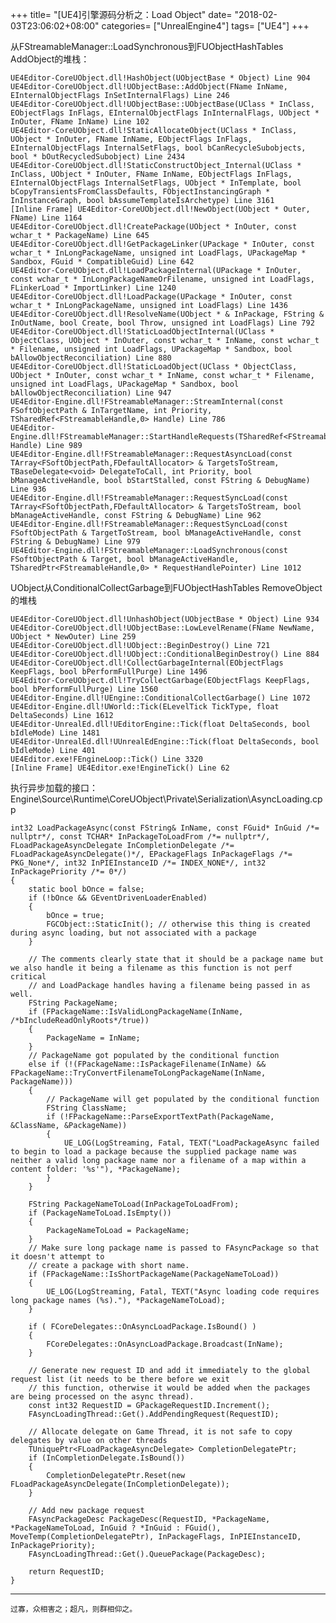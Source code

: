 +++
title= "[UE4]引擎源码分析之：Load Object"
date= "2018-02-03T23:06:02+08:00"
categories= ["UnrealEngine4"]
tags= ["UE4"]
+++

从FStreamableManager::LoadSynchronous到FUObjectHashTables AddObject的堆栈：

    UE4Editor-CoreUObject.dll!HashObject(UObjectBase * Object) Line 904	
    UE4Editor-CoreUObject.dll!UObjectBase::AddObject(FName InName, EInternalObjectFlags InSetInternalFlags) Line 246	
    UE4Editor-CoreUObject.dll!UObjectBase::UObjectBase(UClass * InClass, EObjectFlags InFlags, EInternalObjectFlags InInternalFlags, UObject * InOuter, FName InName) Line 102	
    UE4Editor-CoreUObject.dll!StaticAllocateObject(UClass * InClass, UObject * InOuter, FName InName, EObjectFlags InFlags, EInternalObjectFlags InternalSetFlags, bool bCanRecycleSubobjects, bool * bOutRecycledSubobject) Line 2434	
    UE4Editor-CoreUObject.dll!StaticConstructObject_Internal(UClass * InClass, UObject * InOuter, FName InName, EObjectFlags InFlags, EInternalObjectFlags InternalSetFlags, UObject * InTemplate, bool bCopyTransientsFromClassDefaults, FObjectInstancingGraph * InInstanceGraph, bool bAssumeTemplateIsArchetype) Line 3161	
    [Inline Frame] UE4Editor-CoreUObject.dll!NewObject(UObject * Outer, FName) Line 1164	
    UE4Editor-CoreUObject.dll!CreatePackage(UObject * InOuter, const wchar_t * PackageName) Line 645	
    UE4Editor-CoreUObject.dll!GetPackageLinker(UPackage * InOuter, const wchar_t * InLongPackageName, unsigned int LoadFlags, UPackageMap * Sandbox, FGuid * CompatibleGuid) Line 642	
    UE4Editor-CoreUObject.dll!LoadPackageInternal(UPackage * InOuter, const wchar_t * InLongPackageNameOrFilename, unsigned int LoadFlags, FLinkerLoad * ImportLinker) Line 1240	
    UE4Editor-CoreUObject.dll!LoadPackage(UPackage * InOuter, const wchar_t * InLongPackageName, unsigned int LoadFlags) Line 1436	
    UE4Editor-CoreUObject.dll!ResolveName(UObject * & InPackage, FString & InOutName, bool Create, bool Throw, unsigned int LoadFlags) Line 792	
    UE4Editor-CoreUObject.dll!StaticLoadObjectInternal(UClass * ObjectClass, UObject * InOuter, const wchar_t * InName, const wchar_t * Filename, unsigned int LoadFlags, UPackageMap * Sandbox, bool bAllowObjectReconciliation) Line 880	
    UE4Editor-CoreUObject.dll!StaticLoadObject(UClass * ObjectClass, UObject * InOuter, const wchar_t * InName, const wchar_t * Filename, unsigned int LoadFlags, UPackageMap * Sandbox, bool bAllowObjectReconciliation) Line 947	
    UE4Editor-Engine.dll!FStreamableManager::StreamInternal(const FSoftObjectPath & InTargetName, int Priority, TSharedRef<FStreamableHandle,0> Handle) Line 786	
    UE4Editor-Engine.dll!FStreamableManager::StartHandleRequests(TSharedRef<FStreamableHandle,0> Handle) Line 989	
    UE4Editor-Engine.dll!FStreamableManager::RequestAsyncLoad(const TArray<FSoftObjectPath,FDefaultAllocator> & TargetsToStream, TBaseDelegate<void> DelegateToCall, int Priority, bool bManageActiveHandle, bool bStartStalled, const FString & DebugName) Line 936	
    UE4Editor-Engine.dll!FStreamableManager::RequestSyncLoad(const TArray<FSoftObjectPath,FDefaultAllocator> & TargetsToStream, bool bManageActiveHandle, const FString & DebugName) Line 962	
    UE4Editor-Engine.dll!FStreamableManager::RequestSyncLoad(const FSoftObjectPath & TargetToStream, bool bManageActiveHandle, const FString & DebugName) Line 979	
    UE4Editor-Engine.dll!FStreamableManager::LoadSynchronous(const FSoftObjectPath & Target, bool bManageActiveHandle, TSharedPtr<FStreamableHandle,0> * RequestHandlePointer) Line 1012	

UObject从ConditionalCollectGarbage到FUObjectHashTables RemoveObject的堆栈
        
    UE4Editor-CoreUObject.dll!UnhashObject(UObjectBase * Object) Line 934	
    UE4Editor-CoreUObject.dll!UObjectBase::LowLevelRename(FName NewName, UObject * NewOuter) Line 259	
    UE4Editor-CoreUObject.dll!UObject::BeginDestroy() Line 721	
    UE4Editor-CoreUObject.dll!UObject::ConditionalBeginDestroy() Line 884	
    UE4Editor-CoreUObject.dll!CollectGarbageInternal(EObjectFlags KeepFlags, bool bPerformFullPurge) Line 1496	
    UE4Editor-CoreUObject.dll!TryCollectGarbage(EObjectFlags KeepFlags, bool bPerformFullPurge) Line 1560	
    UE4Editor-Engine.dll!UEngine::ConditionalCollectGarbage() Line 1072	
    UE4Editor-Engine.dll!UWorld::Tick(ELevelTick TickType, float DeltaSeconds) Line 1612	
    UE4Editor-UnrealEd.dll!UEditorEngine::Tick(float DeltaSeconds, bool bIdleMode) Line 1481	
    UE4Editor-UnrealEd.dll!UUnrealEdEngine::Tick(float DeltaSeconds, bool bIdleMode) Line 401	
    UE4Editor.exe!FEngineLoop::Tick() Line 3320	
    [Inline Frame] UE4Editor.exe!EngineTick() Line 62	

执行异步加载的接口：Engine\Source\Runtime\CoreUObject\Private\Serialization\AsyncLoading.cpp

    int32 LoadPackageAsync(const FString& InName, const FGuid* InGuid /*= nullptr*/, const TCHAR* InPackageToLoadFrom /*= nullptr*/, FLoadPackageAsyncDelegate InCompletionDelegate /*= FLoadPackageAsyncDelegate()*/, EPackageFlags InPackageFlags /*= PKG_None*/, int32 InPIEInstanceID /*= INDEX_NONE*/, int32 InPackagePriority /*= 0*/)
    {
        static bool bOnce = false;
        if (!bOnce && GEventDrivenLoaderEnabled)
        {
            bOnce = true;
            FGCObject::StaticInit(); // otherwise this thing is created during async loading, but not associated with a package
        }

        // The comments clearly state that it should be a package name but we also handle it being a filename as this function is not perf critical
        // and LoadPackage handles having a filename being passed in as well.
        FString PackageName;
        if (FPackageName::IsValidLongPackageName(InName, /*bIncludeReadOnlyRoots*/true))
        {
            PackageName = InName;
        }
        // PackageName got populated by the conditional function
        else if (!(FPackageName::IsPackageFilename(InName) && FPackageName::TryConvertFilenameToLongPackageName(InName, PackageName)))
        {
            // PackageName will get populated by the conditional function
            FString ClassName;
            if (!FPackageName::ParseExportTextPath(PackageName, &ClassName, &PackageName))
            {
                UE_LOG(LogStreaming, Fatal, TEXT("LoadPackageAsync failed to begin to load a package because the supplied package name was neither a valid long package name nor a filename of a map within a content folder: '%s'"), *PackageName);
            }
        }

        FString PackageNameToLoad(InPackageToLoadFrom);
        if (PackageNameToLoad.IsEmpty())
        {
            PackageNameToLoad = PackageName;
        }
        // Make sure long package name is passed to FAsyncPackage so that it doesn't attempt to 
        // create a package with short name.
        if (FPackageName::IsShortPackageName(PackageNameToLoad))
        {
            UE_LOG(LogStreaming, Fatal, TEXT("Async loading code requires long package names (%s)."), *PackageNameToLoad);
        }

        if ( FCoreDelegates::OnAsyncLoadPackage.IsBound() )
        {
            FCoreDelegates::OnAsyncLoadPackage.Broadcast(InName);
        }

        // Generate new request ID and add it immediately to the global request list (it needs to be there before we exit
        // this function, otherwise it would be added when the packages are being processed on the async thread).
        const int32 RequestID = GPackageRequestID.Increment();
        FAsyncLoadingThread::Get().AddPendingRequest(RequestID);

        // Allocate delegate on Game Thread, it is not safe to copy delegates by value on other threads
        TUniquePtr<FLoadPackageAsyncDelegate> CompletionDelegatePtr;
        if (InCompletionDelegate.IsBound())
        {
            CompletionDelegatePtr.Reset(new FLoadPackageAsyncDelegate(InCompletionDelegate));
        }

        // Add new package request
        FAsyncPackageDesc PackageDesc(RequestID, *PackageName, *PackageNameToLoad, InGuid ? *InGuid : FGuid(), MoveTemp(CompletionDelegatePtr), InPackageFlags, InPIEInstanceID, InPackagePriority);
        FAsyncLoadingThread::Get().QueuePackage(PackageDesc);

        return RequestID;
    }
    
***
`过寡，众相害之；超凡，则群相仰之。`